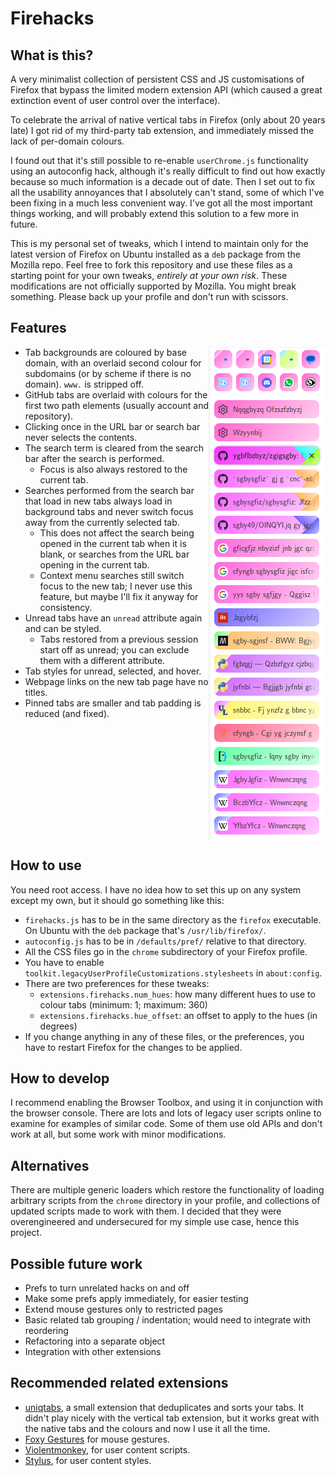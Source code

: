 # Firehacks

## What is this?

A very minimalist collection of persistent CSS and JS customisations of Firefox that bypass the limited modern extension API (which caused a great extinction event of user control over the interface).

To celebrate the arrival of native vertical tabs in Firefox (only about 20 years late) I got rid of my third-party tab extension, and immediately missed the lack of per-domain colours.

I found out that it's still possible to re-enable `userChrome.js` functionality using an autoconfig hack, although it's really difficult to find out how exactly because so much information is a decade out of date. Then I set out to fix all the usability annoyances that I absolutely can't stand, some of which I've been fixing in a much less convenient way. I've got all the most important things working, and will probably extend this solution to a few more in future.

This is my personal set of tweaks, which I intend to maintain only for the latest version of Firefox on Ubuntu installed as a `deb` package from the Mozilla repo. Feel free to fork this repository and use these files as a starting point for your own tweaks, *entirely at your own risk*. These modifications are not officially supported by Mozilla. You might break something. Please back up your profile and don't run with scissors.

## Features

<img align="right" src="screenshot.png">

* Tab backgrounds are coloured by base domain, with an overlaid second colour for subdomains (or by scheme if there is no domain). `www.` is stripped off.
* GitHub tabs are overlaid with colours for the first two path elements (usually account and repository).
* Clicking once in the URL bar or search bar never selects the contents.
* The search term is cleared from the search bar after the search is performed.
    * Focus is also always restored to the current tab.
* Searches performed from the search bar that load in new tabs always load in background tabs and never switch focus away from the currently selected tab.
    * This does not affect the search being opened in the current tab when it is blank, or searches from the URL bar opening in the current tab.
    * Context menu searches still switch focus to the new tab; I never use this feature, but maybe I'll fix it anyway for consistency.
* Unread tabs have an `unread` attribute again and can be styled.
    * Tabs restored from a previous session start off as unread; you can exclude them with a different attribute.
* Tab styles for unread, selected, and hover.
* Webpage links on the new tab page have no titles.
* Pinned tabs are smaller and tab padding is reduced (and fixed).

<br clear="right"/>

## How to use

You need root access. I have no idea how to set this up on any system except my own, but it should go something like this:

* `firehacks.js` has to be in the same directory as the `firefox` executable. On Ubuntu with the `deb` package that's `/usr/lib/firefox/`.
* `autoconfig.js` has to be in `/defaults/pref/` relative to that directory.
* All the CSS files go in the `chrome` subdirectory of your Firefox profile.
* You have to enable `toolkit.legacyUserProfileCustomizations.stylesheets` in `about:config`.
* There are two preferences for these tweaks:
    * `extensions.firehacks.num_hues`: how many different hues to use to colour tabs (minimum: 1; maximum: 360)
    * `extensions.firehacks.hue_offset`: an offset to apply to the hues (in degrees)
* If you change anything in any of these files, or the preferences, you have to restart Firefox for the changes to be applied.

## How to develop

I recommend enabling the Browser Toolbox, and using it in conjunction with the browser console. There are lots and lots of legacy user scripts online to examine for examples of similar code. Some of them use old APIs and don't work at all, but some work with minor modifications.

## Alternatives

There are multiple generic loaders which restore the functionality of loading arbitrary scripts from the `chrome` directory in your profile, and collections of updated scripts made to work with them. I decided that they were overengineered and undersecured for my simple use case, hence this project.

## Possible future work

* Prefs to turn unrelated hacks on and off
* Make some prefs apply immediately, for easier testing
* Extend mouse gestures only to restricted pages
* Basic related tab grouping / indentation; would need to integrate with reordering
* Refactoring into a separate object
* Integration with other extensions

## Recommended related extensions

* [uniqtabs](https://addons.mozilla.org/en-US/firefox/addon/uniqtabs/), a small extension that deduplicates and sorts your tabs. It didn't play nicely with the vertical tab extension, but it works great with the native tabs and the colours and now I use it all the time.
* [Foxy Gestures](https://addons.mozilla.org/en-US/firefox/addon/foxy-gestures/) for mouse gestures.
* [Violentmonkey](https://addons.mozilla.org/en-US/firefox/addon/violentmonkey/), for user content scripts.
* [Stylus](https://addons.mozilla.org/en-US/firefox/addon/styl-us/), for user content styles.
